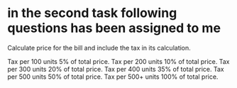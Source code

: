 # in the second task following questions has been assigned to me

Calculate price for the bill and include the tax in its calculation.

Tax per 100 units 5% of total price.
Tax per 200 units 10% of total price.
Tax per 300 units 20% of total price.
Tax per 400 units 35% of total price.
Tax per 500 units 50% of total price.
Tax per 500+ units 100% of total price.